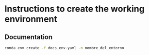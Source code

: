 # Instructions to create the working environment

## Documentation

```bash
conda env create -f docs_env.yaml -n nombre_del_entorno
```

